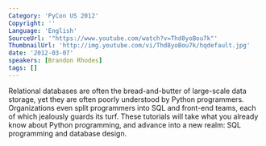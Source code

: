 ```yaml
---
Category: 'PyCon US 2012'
Copyright: ''
Language: 'English'
SourceUrl: '"https://www.youtube.com/watch?v=Thd8yoBou7k"'
ThumbnailUrl: 'http://img.youtube.com/vi/Thd8yoBou7k/hqdefault.jpg'
date: '2012-03-07'
speakers: [Brandon Rhodes]
tags: []
---
```

Relational databases are often the bread-and-butter of large-scale data
storage, yet they are often poorly understood by Python programmers.
Organizations even split programmers into SQL and front-end teams, each of
which jealously guards its turf. These tutorials will take what you already
know about Python programming, and advance into a new realm: SQL programming
and database design.

